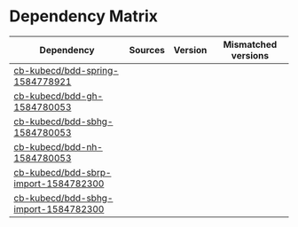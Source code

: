 # Dependency Matrix

Dependency | Sources | Version | Mismatched versions
---------- | ------- | ------- | -------------------
[cb-kubecd/bdd-spring-1584778921](https://github.com/cb-kubecd/bdd-spring-1584778921.git) |  | []() | 
[cb-kubecd/bdd-gh-1584780053](https://github.com/cb-kubecd/bdd-gh-1584780053.git) |  | []() | 
[cb-kubecd/bdd-sbhg-1584780053](https://github.com/cb-kubecd/bdd-sbhg-1584780053.git) |  | []() | 
[cb-kubecd/bdd-nh-1584780053](https://github.com/cb-kubecd/bdd-nh-1584780053.git) |  | []() | 
[cb-kubecd/bdd-sbrp-import-1584782300](https://github.com/cb-kubecd/bdd-sbrp-import-1584782300.git) |  | []() | 
[cb-kubecd/bdd-sbhg-import-1584782300](https://github.com/cb-kubecd/bdd-sbhg-import-1584782300.git) |  | []() | 
